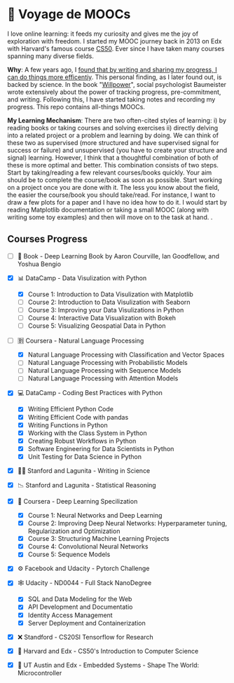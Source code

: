 # 📖 Voyage de MOOCs
I love online learning: it feeds my curiosity and gives me the joy of exploration with freedom. I started my MOOC journey back in 2013 on Edx with Harvard's famous course [CS50](https://cs50.harvard.edu/). Ever since I have taken many courses spanning many diverse fields.

**Why**: A few years ago, I [found that by writing and sharing my progress, I can do things more efficentiy](http://awaisrauf.github.io/deepCuriosity/AI-RoadMap). This personal finding, as I later found out, is backed by science. In the book "[Willpower](https://www.goodreads.com/book/show/11104933-willpower)", social psychologist Baumeister wrote extensively about the power of tracking progress, pre-commitment, and writing. Following this, I have started taking notes and recording my progress. This repo contains all-things MOOCs.

**My Learning Mechanism**: There are two often-cited styles of learning: i) by reading books or taking courses and solving exercises ii) directly delving into a related project or a problem and learning by doing. We can think of these two as supervised (more structured and have supervised signal for success or failure) and unsupervised (you have to create your structure and signal) learning. However, I think that a thoughtful combination of both of these is more optimal and better. This combination consists of two steps. Start by taking/reading a few relevant courses/books quickly. Your aim should be to complete the course/book as soon as possible. Start working on a project once you are done with it. The less you know about the field, the easier the course/book you should take/read. For instance, I want to draw a few plots for a paper and I have no idea how to do it. I would start by reading Matplotlib documentation or taking a small MOOC (along with writing some toy examples) and then will move on to the task at hand. 
. 

## Courses Progress
- [ ] 📕 Book - Deep Learning Book by Aaron Courville, Ian Goodfellow, and Yoshua Bengio
- [x] 📊 DataCamp - Data Visulization with Python
  - [x] Course 1: Introduction to Data Visulization with Matplotlib
  - [ ] Course 2: Introduction to Data Visulization with Seaborn
  - [ ] Course 3: Improving your Data Visulizations in Python
  - [ ] Course 4: Interactive Data Visualization with Bokeh
  - [ ] Course 5: Visualizing Geospatial Data in Python
- [ ] 🈹 Coursera - Natural Language Processing
  - [x] Natural Language Processing with Classification and Vector Spaces
  - [ ] Natural Language Processing with Probabilistic Models
  - [ ] Natural Language Processing with Sequence Models
  - [ ] Natural Language Processing with Attention Models
- [x] 💻 DataCamp - Coding Best Practices with Python
  - [x] Writing Efficient Python Code
  - [x] Writing Efficient Code with pandas
  - [x] Writing Functions in Python
  - [x] Working with the Class System in Python
  - [x] Creating Robust Workflows in Python
  - [x] Software Engineering for Data Scientists in Python
  - [x] Unit Testing for Data Science in Python
- [x] ✍🏼 Stanford and Lagunita - Writing in Science
- [x] 📉 Stanford and Lagunita - Statistical Reasoning
- [x] 🤖 Coursera - Deep Learning Specilization
   - [x] Course 1: Neural Networks and Deep Learning
   - [x] Course 2: Improving Deep Neural Networks: Hyperparameter tuning, Regularization and Optimization
   - [x] Course 3: Structuring Machine Learning Projects
   - [x] Course 4: Convolutional Neural Networks
   - [x] Course 5: Sequence Models
- [x] ⚙️ Facebook and Udacity - Pytorch Challenge
- [x] 🕸️ Udacity - ND0044 - Full Stack NanoDegree
  - [x] SQL and Data Modeling for the Web
  - [x] API Development and Documentatio
  - [x] Identity Access Management
  - [x] Server Deployment and Containerization
- [x] ❌ Standford - CS20SI Tensorflow for Research
- [x] 🏧 Harvard and Edx - CS50's Introduction to Computer Science
- [x] 🔘 UT Austin and Edx - Embedded Systems - Shape The World: Microcontroller

